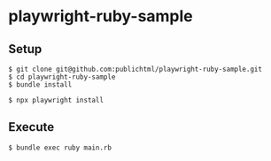 # playwright-ruby-sample

## Setup

```
$ git clone git@github.com:publichtml/playwright-ruby-sample.git
$ cd playwright-ruby-sample
$ bundle install

$ npx playwright install
```

## Execute

```
$ bundle exec ruby main.rb  
```